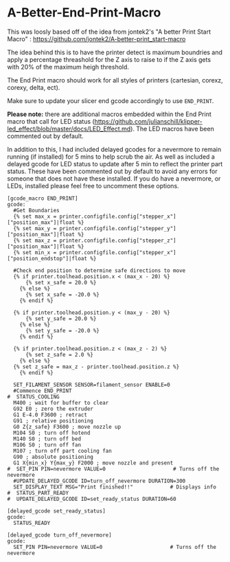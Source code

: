 # A-Better-End-Print-Macro

This was loosly based off of the idea from jontek2's "A better Print Start Macro" : https://github.com/jontek2/A-better-print_start-macro

The idea behind this is to have the printer detect is maximum boundries and apply a percentage threashold for the Z axis to raise to if the Z axis gets with 20% of the maximum heigh threshold. 

The End Print macro should work for all styles of printers (cartesian, corexz, corexy, delta, ect). 

Make sure to update your slicer end gcode accordingly to use `END_PRINT`.

<b>Please note:</b> there are additional macros embedded within the End Print macro that call for LED status (https://github.com/julianschill/klipper-led_effect/blob/master/docs/LED_Effect.md).
The LED macros have been commented out by default. 

In addition to this, I had included delayed gcodes for a nevermore to remain running (if installed) for 5 mins to help scrub the air. As well as included a delayed gcode for LED status to update after 5 min to reflect the printer part status. 
These have been commented out by default to avoid any errors for someone that does not have these installed. If you do have a nevermore, or LEDs, installed please feel free to uncomment these options. 

```
[gcode_macro END_PRINT]
gcode:
  #Get Boundaries
  {% set max_x = printer.configfile.config["stepper_x"]["position_max"]|float %}
  {% set max_y = printer.configfile.config["stepper_y"]["position_max"]|float %}
  {% set max_z = printer.configfile.config["stepper_z"]["position_max"]|float %}
  {% set min_x = printer.configfile.config["stepper_x"]["position_endstop"]|float %}

  #Check end position to determine safe directions to move
  {% if printer.toolhead.position.x < (max_x - 20) %}
      {% set x_safe = 20.0 %}
    {% else %}
      {% set x_safe = -20.0 %}
    {% endif %}

  {% if printer.toolhead.position.y < (max_y - 20) %}
      {% set y_safe = 20.0 %}
    {% else %}
      {% set y_safe = -20.0 %}
    {% endif %}

  {% if printer.toolhead.position.z < (max_z - 2) %}
      {% set z_safe = 2.0 %}
    {% else %}
  {% set z_safe = max_z - printer.toolhead.position.z %}
    {% endif %}

  SET_FILAMENT_SENSOR SENSOR=filament_sensor ENABLE=0
  #Commence END_PRINT
#  STATUS_COOLING
  M400 ; wait for buffer to clear
  G92 E0 ; zero the extruder
  G1 E-4.0 F3600 ; retract
  G91 ; relative positioning
  G0 Z{z_safe} F3600 ; move nozzle up
  M104 S0 ; turn off hotend
  M140 S0 ; turn off bed
  M106 S0 ; turn off fan
  M107 ; turn off part cooling fan
  G90 ; absolute positioning
  G1 X{min_x} Y{max_y} F2000 ; move nozzle and present
#  SET_PIN PIN=nevermore VALUE=0                      # Turns off the nevermore
  #UPDATE_DELAYED_GCODE ID=turn_off_nevermore DURATION=300
  SET_DISPLAY_TEXT MSG="Print finished!!"            # Displays info
#  STATUS_PART_READY
#  UPDATE_DELAYED_GCODE ID=set_ready_status DURATION=60
```
```
[delayed_gcode set_ready_status]
gcode:
  STATUS_READY
```
```
[delayed_gcode turn_off_nevermore]
gcode:
  SET_PIN PIN=nevermore VALUE=0                      # Turns off the nevermore
```
